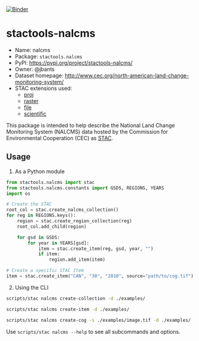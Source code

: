 [![Binder](https://mybinder.org/badge_logo.svg)](https://mybinder.org/v2/gh/stactools-packages/nalcms/main?filepath=docs/installation_and_basic_usage.ipynb)

# stactools-nalcms

- Name: nalcms
- Package: `stactools.nalcms`
- PyPI: https://pypi.org/project/stactools-nalcms/
- Owner: @jbants
- Dataset homepage: http://www.cec.org/north-american-land-change-monitoring-system/
- STAC extensions used:
  - [proj](https://github.com/stac-extensions/projection/)
  - [raster](https://github.com/stac-extensions/raster/)
  - [file](https://github.com/stac-extensions/file/)
  - [scientific](https://github.com/stac-extensions/scientific/)

This package is intended to help describe the National Land Change Monitoring System (NALCMS) data hosted by the Commission for Environmental Cooperation (CEC) as [STAC](https://github.com/stac-spec).

## Usage

1. As a Python module

```python
from stactools.nalcms import stac
from stactools.nalcms.constants import GSDS, REGIONS, YEARS
import os

# Create the STAC
root_col = stac.create_nalcms_collection()
for reg in REGIONS.keys():
    region = stac.create_region_collection(reg)
    root_col.add_child(region)

    for gsd in GSDS:
        for year in YEARS[gsd]:
            item = stac.create_item(reg, gsd, year, "")
            if item:
                region.add_item(item)

# Create a specific STAC Item
item = stac.create_item("CAN", "30", "2010", source="path/to/cog.tif")
```

2. Using the CLI

```bash
scripts/stac nalcms create-collection -d ./examples/

scripts/stac nalcms create-item -d ./examples/

scripts/stac nalcms create-cog -s ./examples/image.tif -d ./examples/
```

Use `scripts/stac nalcms --help` to see all subcommands and options.

